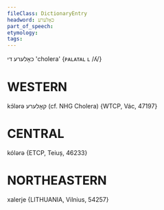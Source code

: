 ```yaml
---
fileClass: DictionaryEntry
headword: כאָלערע
part_of_speech: 
etymology: 
tags: 
---
```

כאָלערע
די
'cholera'
{ᴘᴀʟᴀᴛᴀʟ ʟ /ʎ/}

WESTERN
========

kɔ́lərə קאָלערע (cf. NHG Cholera) {WTCP, Vác, 47197}

CENTRAL
========

kólərə {ETCP, Teiuș, 46233}

NORTHEASTERN
==============

xalerje {LITHUANIA, Vilnius, 54257}